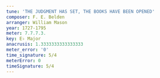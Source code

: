 ```yaml
---
tune: 'THE JUDGMENT HAS SET, THE BOOKS HAVE BEEN OPENED'
composer: F. E. Belden
arranger: William Mason
year: 1727-1795
meter: 7.7.7.3.
key: E♭ Major
anacrusis: 1.3333333333333333
meter_error: '0'
time_signature: 5/4
meterError: 0
timeSignature: 5/4
---
```

